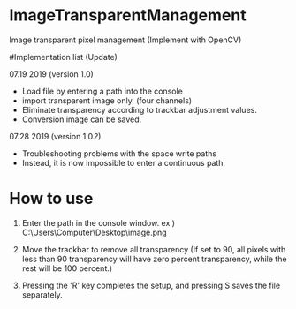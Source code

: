 # ImageTransparentManagement
 Image transparent pixel management (Implement with OpenCV)


#Implementation list (Update)

 07.19 2019 (version 1.0)
 - Load file by entering a path into the console
 - import transparent image only. (four channels)
 - Eliminate transparency according to trackbar adjustment values.
 - Conversion image can be saved.
 
 07.28 2019 (version 1.0.?)
 - Troubleshooting problems with the space write paths
 - Instead, it is now impossible to enter a continuous path.


# How to use
 1. Enter the path in the console window.
 ex ) C:\Users\Computer\Desktop\image.png

 2. Move the trackbar to remove all transparency
(If set to 90, all pixels with less than 90 transparency will have zero percent transparency, while the rest will be 100 percent.)

 3. Pressing the 'R' key completes the setup, and pressing S saves the file separately.
